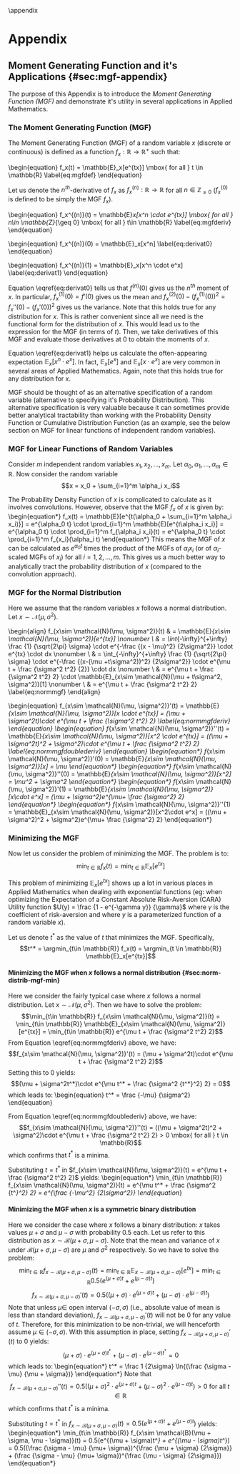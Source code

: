 \appendix

# Appendix

## Moment Generating Function and it's Applications {#sec:mgf-appendix}

The purpose of this Appendix is to introduce the *Moment Generating Function (MGF)* and demonstrate it's utility in several applications in Applied Mathematics. 

### The Moment Generating Function (MGF)

The Moment Generating Function (MGF) of a random variable $x$ (discrete or continuous) is defined as a function $f_x : \mathbb{R} \rightarrow \mathbb{R}^+$ such that:

\begin{equation}
f_x(t) = \mathbb{E}_x[e^{tx}] \mbox{ for all } t \in \mathbb{R} \label{eq:mgfdef}
\end{equation}

Let us denote the $n^{th}$-derivative of $f_x$ as $f_x^{(n)} : \mathbb{R} \rightarrow \mathbb{R}$ for all $n\in \mathbb{Z}_{\geq 0}$ ($f_x^{(0)}$ is defined to be simply the MGF $f_x$).

\begin{equation}
f_x^{(n)}(t) = \mathbb{E}_x[x^n \cdot e^{tx}] \mbox{ for all } n\in \mathbb{Z}_{\geq 0} \mbox{ for all } t\in \mathbb{R} \label{eq:mgfderiv}
\end{equation}

\begin{equation}
f_x^{(n)}(0) = \mathbb{E}_x[x^n]  \label{eq:derivat0}
\end{equation}

\begin{equation}
f_x^{(n)}(1) = \mathbb{E}_x[x^n \cdot e^x]  \label{eq:derivat1}
\end{equation}

Equation \eqref{eq:derivat0} tells us that $f^{(n)}(0)$ gives us the $n^{th}$ moment of $x$. In particular, $f_x^{(1)}(0) = f'(0)$ gives us the mean and $f_x^{(2)}(0) - (f_x^{(1)}(0))^2 = f_x''(0) - (f_x'(0))^2$ gives us the variance. Note that this holds true for any distribution for $x$. This is rather convenient since all we need is the functional form for the distribution of $x$. This would lead us to the expression for the MGF (in terms of $t$). Then, we take derivatives of this MGF and evaluate those derivatives at 0 to obtain the moments of $x$.

Equation \eqref{eq:derivat1} helps us calculate the often-appearing expectation $\mathbb{E}_x[x^n \cdot e^x]$. In fact, $\mathbb{E}_x[e^x]$ and $\mathbb{E}_x[x \cdot e^x]$ are very common in several areas of Applied Mathematics. Again, note that this holds true for any distribution for $x$.

MGF should be thought of as an alternative specification of a random variable (alternative to specifying it's Probability Distribution). This alternative specification is very valuable because it can sometimes provide better analytical tractability than working with the Probability Density Function or Cumulative Distribution Function (as an example, see the below section on MGF for linear functions of independent random variables).

### MGF for Linear Functions of Random Variables

Consider $m$ independent random variables $x_1, x_2, \ldots, x_m$. Let $\alpha_0, \alpha_1, \ldots, \alpha_m \in \mathbb{R}$. Now consider the random variable
$$x = x_0 + \sum_{i=1}^m \alpha_i x_i$$

The Probability Density Function of $x$ is complicated to calculate as it involves convolutions. However, observe that the MGF $f_x$ of $x$ is given by:
\begin{equation*}
f_x(t) = \mathbb{E}[e^{t(\alpha_0 + \sum_{i=1}^m \alpha_i x_i)}] = e^{\alpha_0 t} \cdot \prod_{i=1}^m \mathbb{E}[e^{t\alpha_i x_i}] = e^{\alpha_0 t}  \cdot \prod_{i=1}^m f_{\alpha_i x_i}(t) = e^{\alpha_0 t}  \cdot \prod_{i=1}^m f_{x_i}(\alpha_i t)
\end{equation*}
This means the MGF of $x$ can be calculated as $e^{\alpha_0 t}$ times the product of the MGFs of $\alpha_i x_i$ (or of $\alpha_i$-scaled MGFs of $x_i$) for all $i = 1, 2, \ldots, m$. This gives us a much better way to analytically tract the probability distribution of $x$ (compared to the convolution approach).


### MGF for the Normal Distribution

Here we assume that the random variables $x$ follows a normal distribution. Let $x \sim \mathcal{N}(\mu, \sigma^2)$.

\begin{align}
f_{x\sim \mathcal{N}(\mu, \sigma^2)}(t) & = \mathbb{E}_{x\sim \mathcal{N}(\mu, \sigma^2)}[e^{tx}] \nonumber \\
& = \int_{-\infty}^{+\infty} \frac {1} {\sqrt{2\pi} \sigma} \cdot e^{-\frac {(x - \mu)^2} {2\sigma^2}} \cdot e^{tx} \cdot dx \nonumber \\
& = \int_{-\infty}^{+\infty} \frac {1} {\sqrt{2\pi} \sigma} \cdot e^{-\frac {(x-(\mu +t\sigma^2))^2} {2\sigma^2}} \cdot e^{\mu t + \frac {\sigma^2 t^2} {2}} \cdot dx \nonumber \\
& = e^{\mu t + \frac {\sigma^2 t^2} 2} \cdot \mathbb{E}_{x\sim \mathcal{N}(\mu + t\sigma^2, \sigma^2)}[1] \nonumber \\
& = e^{\mu t + \frac {\sigma^2 t^2} 2} \label{eq:normmgf}
\end{align}

\begin{equation}
f_{x\sim \mathcal{N}(\mu, \sigma^2)}'(t) = \mathbb{E}_{x\sim \mathcal{N}(\mu, \sigma^2)}[x \cdot e^{tx}] = (\mu + \sigma^2t)\cdot e^{\mu t + \frac {\sigma^2 t^2} 2} \label{eq:normmgfderiv}
\end{equation}
\begin{equation}
f_{x\sim \mathcal{N}(\mu, \sigma^2)}''(t) = \mathbb{E}_{x\sim \mathcal{N}(\mu, \sigma^2)}[x^2 \cdot e^{tx}] = ((\mu + \sigma^2t)^2 + \sigma^2)\cdot e^{\mu t + \frac {\sigma^2 t^2} 2} \label{eq:normmgfdoublederiv}
\end{equation}
\begin{equation*}
f_{x\sim \mathcal{N}(\mu, \sigma^2)}'(0) = \mathbb{E}_{x\sim \mathcal{N}(\mu, \sigma^2)}[x] = \mu
\end{equation*}
\begin{equation*}
f_{x\sim \mathcal{N}(\mu, \sigma^2)}''(0) = \mathbb{E}_{x\sim \mathcal{N}(\mu, \sigma^2)}[x^2] = \mu^2 + \sigma^2
\end{equation*}
\begin{equation*}
f_{x\sim \mathcal{N}(\mu, \sigma^2)}'(1) = \mathbb{E}_{x\sim \mathcal{N}(\mu, \sigma^2)}[x\cdot e^x] = (\mu + \sigma^2)e^{\mu+ \frac {\sigma^2} 2}
\end{equation*}
\begin{equation*}
f_{x\sim \mathcal{N}(\mu, \sigma^2)}''(1) = \mathbb{E}_{x\sim \mathcal{N}(\mu, \sigma^2)}[x^2\cdot e^x] = ((\mu + \sigma^2)^2 + \sigma^2)e^{\mu+ \frac {\sigma^2} 2}
\end{equation*}

### Minimizing the MGF

Now let us consider the problem of minimizing the MGF. The problem is to:
$$\min_{t\in \mathbb{R}} f_x(t) = \min_{t\in \mathbb{R}} \mathbb{E}_x[e^{tx}]$$

This problem of minimizing $\mathbb{E}_x[e^{tx}]$ shows up a lot in various places in Applied Mathematics when dealing with exponential functions (eg: when optimizing the Expectation of a Constant Absolute Risk-Aversion (CARA) Utility function $U(y) = \frac {1 - e^{-\gamma y}} {\gamma}$ where $\gamma$ is the coefficient of risk-aversion and where $y$ is a parameterized function of a random variable $x$).

Let us denote $t^*$ as the value of $t$ that minimizes the MGF. Specifically,
$$t^* = \argmin_{t\in \mathbb{R}} f_x(t) = \argmin_{t \in \mathbb{R}} \mathbb{E}_x[e^{tx}]$$

#### Minimizing the MGF when $x$ follows a normal distribution {#sec:norm-distrib-mgf-min}

Here we consider the fairly typical case where $x$ follows a normal distribution. Let $x\sim \mathcal{N}(\mu, \sigma^2)$. Then we have to solve the problem:
$$\min_{t\in \mathbb{R}} f_{x\sim \mathcal{N}(\mu, \sigma^2)}(t) = \min_{t\in \mathbb{R}} \mathbb{E}_{x\sim \mathcal{N}(\mu, \sigma^2)}[e^{tx}] = \min_{t\in \mathbb{R}} e^{\mu t + \frac {\sigma^2 t^2} 2}$$
From Equation \eqref{eq:normmgfderiv} above, we have:
$$f_{x\sim \mathcal{N}(\mu, \sigma^2)}'(t) = (\mu + \sigma^2t)\cdot e^{\mu t + \frac {\sigma^2 t^2} 2}$$
Setting this to 0 yields:
$$(\mu + \sigma^2t^*)\cdot e^{\mu t^* + \frac {\sigma^2 {t^*}^2} 2} = 0$$
which leads to:
\begin{equation}
t^* = \frac {-\mu} {\sigma^2}
\end{equation}

From Equation \eqref{eq:normmgfdoublederiv} above, we have:
$$f_{x\sim \mathcal{N}(\mu, \sigma^2)}''(t) = ((\mu + \sigma^2t)^2 + \sigma^2)\cdot e^{\mu t + \frac {\sigma^2 t^2} 2} > 0 \mbox{ for all } t \in \mathbb{R}$$
which confirms that $t^*$ is a minima.

Substituting $t=t^*$ in $f_{x\sim \mathcal{N}(\mu, \sigma^2)}(t) = e^{\mu t + \frac {\sigma^2 t^2} 2}$ yields:
\begin{equation*}
\min_{t\in \mathbb{R}} f_{x\sim \mathcal{N}(\mu, \sigma^2)}(t) = e^{\mu t^* + \frac {\sigma^2 {t^*}^2} 2} = e^{\frac {-\mu^2} {2\sigma^2}}
\end{equation*}

#### Minimizing the MGF when $x$ is a symmetric binary distribution

Here we consider the case where $x$ follows a binary distribution: $x$ takes values $\mu + \sigma$ and $\mu - \sigma$ with probability 0.5 each. Let us refer to this distribution as $x \sim \mathcal{B}(\mu + \sigma, \mu - \sigma)$. Note that the mean and variance of $x$ under $\mathcal{B}(\mu + \sigma, \mu - \sigma)$ are $\mu$ and $\sigma^2$ respectively. So we have to solve the problem:
$$\min_{t\in \mathbb{R}} f_{x\sim \mathcal{B}(\mu + \sigma, \mu - \sigma)}(t) = \min_{t\in \mathbb{R}} \mathbb{E}_{x\sim \mathcal{B}(\mu + \sigma, \mu - \sigma)}[e^{tx}] = \min_{t\in \mathbb{R}} 0.5(e^{(\mu + \sigma)t} + e^{(\mu - \sigma)t})$$
$$f_{x\sim \mathcal{B}(\mu + \sigma, \mu - \sigma)}'(t) = 0.5((\mu + \sigma) \cdot e^{(\mu + \sigma)t} + (\mu - \sigma) \cdot e^{(\mu - \sigma)t})$$
Note that unless $\mu \in$ open interval $(-\sigma, \sigma)$ (i.e., absolute value of mean is less than standard deviation), $f_{x\sim \mathcal{B}(\mu + \sigma, \mu - \sigma)}'(t)$ will not be 0 for any value of $t$. Therefore, for this minimization to be non-trivial, we will henceforth assume $\mu \in (-\sigma, \sigma)$.
With this assumption in place, setting $f_{x\sim \mathcal{B}(\mu + \sigma, \mu - \sigma)}'(t)$ to 0 yields:
$$(\mu + \sigma) \cdot e^{(\mu + \sigma)t^*} + (\mu - \sigma) \cdot e^{(\mu - \sigma)t^*} = 0$$
which leads to:
\begin{equation*}
t^* = \frac 1 {2\sigma} \ln{(\frac {\sigma - \mu} {\mu + \sigma})}
\end{equation*}
Note that
$$f_{x\sim \mathcal{B}(\mu + \sigma, \mu - \sigma)}''(t) =  0.5((\mu + \sigma)^2 \cdot e^{(\mu + \sigma)t} + (\mu - \sigma)^2 \cdot e^{(\mu - \sigma)t}) > 0 \mbox{ for all } t \in \mathbb{R}$$
which confirms that $t^*$ is a minima.

Substituting $t=t^*$ in $f_{x\sim \mathcal{B}(\mu + \sigma, \mu - \sigma)}(t) = 0.5(e^{(\mu + \sigma)t} + e^{(\mu - \sigma)t})$ yields:
\begin{equation*}
\min_{t\in \mathbb{R}} f_{x\sim \mathcal{B}(\mu + \sigma, \mu - \sigma)}(t) = 0.5(e^{(\mu + \sigma)t^*} + e^{(\mu - \sigma)t^*}) = 0.5((\frac {\sigma - \mu} {\mu+ \sigma})^{\frac {\mu + \sigma} {2\sigma}} + (\frac {\sigma - \mu} {\mu+ \sigma})^{\frac {\mu - \sigma} {2\sigma}})
\end{equation*}

